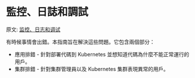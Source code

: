 # 監控、日誌和調試

原文: [监控、日志和调试](https://kubernetes.io/zh-cn/docs/tasks/debug/)

有時候事情會出錯。本指南旨在解決這些問題。它包含兩個部分：

- 應用排錯 - 針對部署代碼到 Kubernetes 並想知道代碼為什麼不能正常運行的用戶。
- 集群排錯 - 針對集群管理員以及 Kubernetes 集群表現異常的用戶。